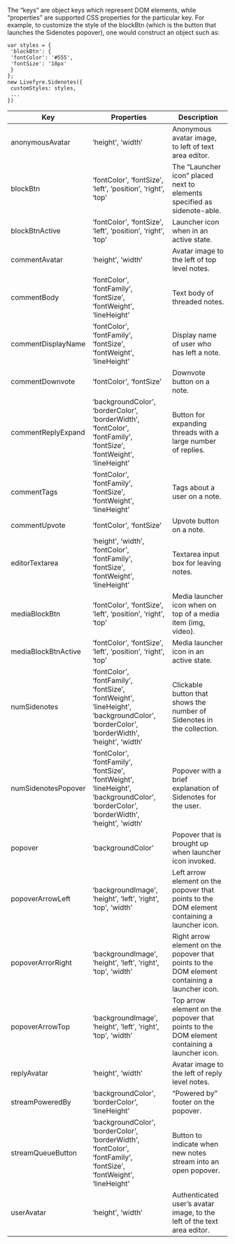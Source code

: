 ---
---

<a id="section_thp_wtv_sy"></a>

The “keys” are object keys which represent DOM elements, while “properties” are supported CSS properties for the particular key. For example, to customize the style of the blockBtn (which is the button that launches the Sidenotes popover), one would construct an object such as:

```
var styles = { 
 'blockBtn': { 
 'fontColor': '#555', 
 'fontSize': '18px' 
 } 
}; 
new Livefyre.Sidenotes({ 
 customStyles: styles, 
 ... 
})
```
<table id="table_jjd_xtv_sy"> 
 <tgroup cols="3"> 
  <colspec colnum="1" colname="col1" /> 
  <colspec colnum="2" colname="col2" /> 
  <colspec colnum="3" colname="col3" /> 
  <thead> 
   <tr> 
    <th class="entry"> <b>Key</b> </th> 
    <th class="entry"> <b>Properties</b> </th> 
    <th class="entry"> Description </th> 
   </tr> 
  </thead> 
  <tbody> 
   <tr> 
    <td> <span class="codeph"> anonymousAvatar </span> </td> 
    <td> ‘height’, ‘width’ </td> 
    <td> Anonymous avatar image, to left of text area editor. </td> 
   </tr> 
   <tr> 
    <td> <span class="codeph"> blockBtn </span> </td> 
    <td> ‘fontColor’, ‘fontSize’, ‘left’, ‘position’, ‘right’, ‘top’ </td> 
    <td> The “Launcher icon” placed next to elements specified as sidenote-able. </td> 
   </tr> 
   <tr> 
    <td> <span class="codeph"> blockBtnActive </span> </td> 
    <td> ‘fontColor’, ‘fontSize’, ‘left’, ‘position’, ‘right’, ‘top’ </td> 
    <td> Launcher icon when in an active state. </td> 
   </tr> 
   <tr> 
    <td> <span class="codeph"> commentAvatar </span> </td> 
    <td> ‘height’, ‘width’ </td> 
    <td> Avatar image to the left of top level notes. </td> 
   </tr> 
   <tr> 
    <td> <span class="codeph"> commentBody </span> </td> 
    <td> ‘fontColor’, ‘fontFamily’, ‘fontSize’, ‘fontWeight’, ‘lineHeight’ </td> 
    <td> Text body of threaded notes. </td> 
   </tr> 
   <tr> 
    <td> <span class="codeph"> commentDisplayName </span> </td> 
    <td> ‘fontColor’, ‘fontFamily’, ‘fontSize’, ‘fontWeight’, ‘lineHeight’ </td> 
    <td> Display name of user who has left a note. </td> 
   </tr> 
   <tr> 
    <td> <span class="codeph"> commentDownvote </span> </td> 
    <td> ‘fontColor’, ‘fontSize’ </td> 
    <td> Downvote button on a note. </td> 
   </tr> 
   <tr> 
    <td> <span class="codeph"> commentReplyExpand </span> </td> 
    <td> ‘backgroundColor’, ‘borderColor’, ‘borderWidth’, ‘fontColor’, ‘fontFamily’, ‘fontSize’, ‘fontWeight’, ‘lineHeight’ </td> 
    <td> Button for expanding threads with a large number of replies. </td> 
   </tr> 
   <tr> 
    <td> <span class="codeph"> commentTags </span> </td> 
    <td> ‘fontColor’, ‘fontFamily’, ‘fontSize’, ‘fontWeight’, ‘lineHeight’ </td> 
    <td> Tags about a user on a note. </td> 
   </tr> 
   <tr> 
    <td> <span class="codeph"> commentUpvote </span> </td> 
    <td> ‘fontColor’, ‘fontSize’ </td> 
    <td> Upvote button on a note. </td> 
   </tr> 
   <tr> 
    <td> <span class="codeph"> editorTextarea </span> </td> 
    <td> ‘height’, ‘width’, ‘fontColor’, ‘fontFamily’, ‘fontSize’, ‘fontWeight’, ‘lineHeight’ </td> 
    <td> Textarea input box for leaving notes. </td> 
   </tr> 
   <tr> 
    <td> <span class="codeph"> mediaBlockBtn </span> </td> 
    <td> ‘fontColor’, ‘fontSize’, ‘left’, ‘position’, ‘right’, ‘top’ </td> 
    <td> Media launcher icon when on top of a media item (img, video). </td> 
   </tr> 
   <tr> 
    <td> <span class="codeph"> mediaBlockBtnActive </span> </td> 
    <td> ‘fontColor’, ‘fontSize’, ‘left’, ‘position’, ‘right’, ‘top’ </td> 
    <td> Media launcher icon in an active state. </td> 
   </tr> 
   <tr> 
    <td> <span class="codeph"> numSidenotes </span> </td> 
    <td> ‘fontColor’, ‘fontFamily’, ‘fontSize’, ‘fontWeight’, ‘lineHeight’, ‘backgroundColor’, ‘borderColor’, ‘borderWidth’, ‘height’, ‘width’ </td> 
    <td> Clickable button that shows the number of Sidenotes in the collection. </td> 
   </tr> 
   <tr> 
    <td> <span class="codeph"> numSidenotesPopover </span> </td> 
    <td> ‘fontColor’, ‘fontFamily’, ‘fontSize’, ‘fontWeight’, ‘lineHeight’, ‘backgroundColor’, ‘borderColor’, ‘borderWidth’, ‘height’, ‘width’ </td> 
    <td> Popover with a brief explanation of Sidenotes for the user. </td> 
   </tr> 
   <tr> 
    <td> <span class="codeph"> popover </span> </td> 
    <td> ‘backgroundColor’ </td> 
    <td> Popover that is brought up when launcher icon invoked. </td> 
   </tr> 
   <tr> 
    <td> <span class="codeph"> popoverArrowLeft </span> </td> 
    <td> ‘backgroundImage’, ‘height’, ‘left’, ‘right’, ‘top’, ‘width’ </td> 
    <td> Left arrow element on the popover that points to the DOM element containing a launcher icon. </td> 
   </tr> 
   <tr> 
    <td> <span class="codeph"> popoverArrorRight </span> </td> 
    <td> ‘backgroundImage’, ‘height’, ‘left’, ‘right’, ‘top’, ‘width’ </td> 
    <td> Right arrow element on the popover that points to the DOM element containing a launcher icon. </td> 
   </tr> 
   <tr> 
    <td> <span class="codeph"> popoverArrowTop </span> </td> 
    <td> ‘backgroundImage’, ‘height’, ‘left’, ‘right’, ‘top’, ‘width’ </td> 
    <td> Top arrow element on the popover that points to the DOM element containing a launcher icon. </td> 
   </tr> 
   <tr> 
    <td> <span class="codeph"> replyAvatar </span> </td> 
    <td> ‘height’, ‘width’ </td> 
    <td> Avatar image to the left of reply level notes. </td> 
   </tr> 
   <tr> 
    <td> <span class="codeph"> streamPoweredBy </span> </td> 
    <td> ‘backgroundColor’, ‘borderColor’, ‘lineHeight’ </td> 
    <td> “Powered by” footer on the popover. </td> 
   </tr> 
   <tr> 
    <td> <span class="codeph"> streamQueueButton </span> </td> 
    <td> ‘backgroundColor’, ‘borderColor’, ‘borderWidth’, ‘fontColor’, ‘fontFamily’, ‘fontSize’, ‘fontWeight’, ‘lineHeight’ </td> 
    <td> Button to indicate when new notes stream into an open popover. </td> 
   </tr> 
   <tr> 
    <td> <span class="codeph"> userAvatar </span> </td> 
    <td> ‘height’, ‘width’ </td> 
    <td> Authenticated user’s avatar image, to the left of the text area editor. </td> 
   </tr> 
  </tbody> 
 </tgroup> 
</table>

